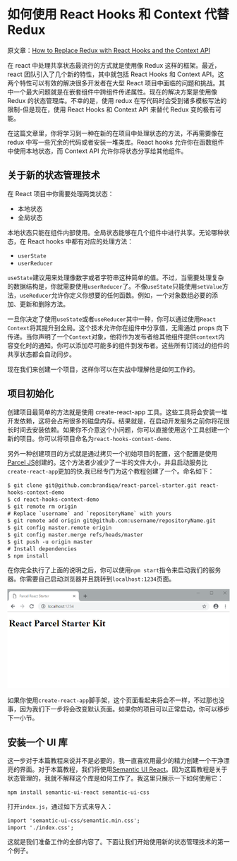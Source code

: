 # 如何使用 React Hooks 和 Context 代替 Redux

原文章：[How to Replace Redux with React Hooks and the Context API](https://www.sitepoint.com/replace-redux-react-hooks-context-api/)

在 react 中处理共享状态最流行的方式就是使用像 Redux 这样的框架。最近，react 团队引入了几个新的特性，其中就包括 React Hooks 和 Context API。这两个特性可以有效的解决很多开发者在大型 React 项目中面临的问题和挑战。其中一个最大问题就是在嵌套组件中跨组件传递属性。现在的解决方案是使用像 Redux 的状态管理库。不幸的是，使用 redux 在写代码时会受到诸多模板写法的限制-但是现在，使用 React Hooks 和 Context API 来替代 Redux 变的极有可能。

在这篇文章里，你将学习到一种在新的在项目中处理状态的方法，不再需要像在 redux 中写一些冗余的代码或者安装一堆类库。React hooks 允许你在函数组件中使用本地状态，而 Context API 允许你将状态分享给其他组件。

## 关于新的状态管理技术

在 React 项目中你需要处理两类状态：

- 本地状态
- 全局状态

本地状态只能在组件内部使用。全局状态能够在几个组件中进行共享。无论哪种状态，在 React hooks 中都有对应的处理方法：

- `userState`
- `userReducer`

`useState`建议用来处理像数字或者字符串这种简单的值。不过，当需要处理复杂的数据结构是，你就需要使用`userReducer`了。不像`useState`只能使用`setValue`方法，`useReducer`允许你定义你想要的任何函数。例如，一个对象数组必要的添加、更新和删除方法。

一旦你决定了使用`useState`或者`useReducer`其中一种，你可以通过使用`React Context`将其提升到全局。这个技术允许你在组件中分享值，无需通过 props 向下传递。当你声明了一个`Context`对象，他将作为发布者给其他组件提供`context`内容变化时的通知。你可以添加尽可能多的组件到发布者。这些所有订阅过的组件的共享状态都会自动同步。

现在我们来创建一个项目，这样你可以在实战中理解他是如何工作的。

## 项目初始化

创建项目最简单的方法就是使用 create-react-app 工具。这些工具将会安装一堆开发依赖，这将会占用很多的磁盘内存。结果就是，在启动开发服务之前你将花很长时间去安装依赖。如果你不介意这个小问题，你可以直接使用这个工具创建一个新的项目。你可以将项目命名为`react-hooks-context-demo`.

另外一种创建项目的方式就是通过拷贝一个初始项目的配置，这个配置是使用[Parcel JS](https://parceljs.org/)创建的。这个方法者少减少了一半的文件大小，并且启动服务比`create-react-app`更加的快.我已经专门为这个教程创建了一个。命名如下：

```shell
$ git clone git@github.com:brandiqa/react-parcel-starter.git react-hooks-context-demo
$ cd react-hooks-context-demo
$ git remote rm origin
# Replace `username` and `repositoryName` with yours
$ git remote add origin git@github.com:username/repositoryName.git
$ git config master.remote origin
$ git config master.merge refs/heads/master
$ git push -u origin master
# Install dependencies
$ npm install
```

在你完全执行了上面的说明之后，你可以使用`npm start`指令来启动我们的服务器。你需要自己启动浏览器并且跳转到`localhost:1234`页面。

![155688124101-react-parcel-starter](/img/ReplaceReduxWithContext/155688124101-react-parcel-starter.png)

如果你使用`create-react-app`脚手架，这个页面看起来将会不一样，不过那也没事，因为我们下一步将会改变默认页面。如果你的项目可以正常启动，你可以移步下一小节。

## 安装一个 UI 库

这一步对于本篇教程来说并不是必要的，我一直喜欢用最少的精力创建一个干净漂亮的界面。对于本篇教程，我们将使用[Semantic UI React](https://react.semantic-ui.com/)。因为这篇教程是关于状态管理的，我就不解释这个库是如何工作了。我这里只展示一下如何使用它：

```shell
npm install semantic-ui-react semantic-ui-css
```

打开`index.js`，通过如下方式来导入：

```shell
import 'semantic-ui-css/semantic.min.css';
import './index.css';
```

这就是我们准备工作的全部内容了。下面让我们开始使用新的状态管理技术的第一个例子。

